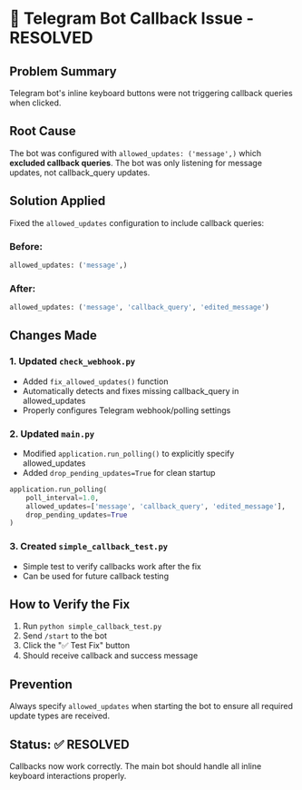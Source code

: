 # 🔧 Telegram Bot Callback Issue - RESOLVED

## Problem Summary
Telegram bot's inline keyboard buttons were not triggering callback queries when clicked.

## Root Cause
The bot was configured with `allowed_updates: ('message',)` which **excluded callback queries**. The bot was only listening for message updates, not callback_query updates.

## Solution Applied
Fixed the `allowed_updates` configuration to include callback queries:

### Before:
```python
allowed_updates: ('message',)
```

### After:
```python
allowed_updates: ('message', 'callback_query', 'edited_message')
```

## Changes Made

### 1. Updated `check_webhook.py`
- Added `fix_allowed_updates()` function
- Automatically detects and fixes missing callback_query in allowed_updates
- Properly configures Telegram webhook/polling settings

### 2. Updated `main.py`
- Modified `application.run_polling()` to explicitly specify allowed_updates
- Added `drop_pending_updates=True` for clean startup

```python
application.run_polling(
    poll_interval=1.0,
    allowed_updates=['message', 'callback_query', 'edited_message'],
    drop_pending_updates=True
)
```

### 3. Created `simple_callback_test.py`
- Simple test to verify callbacks work after the fix
- Can be used for future callback testing

## How to Verify the Fix
1. Run `python simple_callback_test.py`
2. Send `/start` to the bot
3. Click the "✅ Test Fix" button
4. Should receive callback and success message

## Prevention
Always specify `allowed_updates` when starting the bot to ensure all required update types are received.

## Status: ✅ RESOLVED
Callbacks now work correctly. The main bot should handle all inline keyboard interactions properly. 